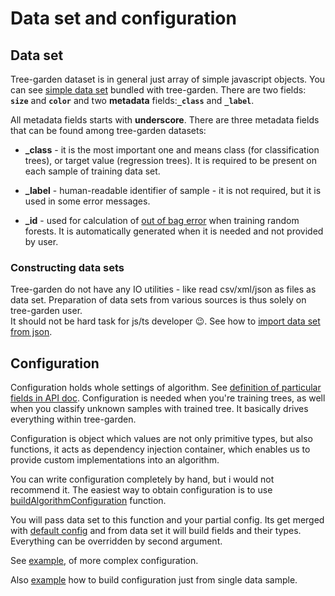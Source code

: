 # Data set and configuration



## Data set


Tree-garden dataset is in general just array of simple javascript objects. You can see 
[simple data set](https://github.com/miob-miob/treeGarden/blob/master/src/sampleDataSets/simpleSet.ts) bundled with tree-garden. 
There are two fields: **`size`** and **`color`** and two **metadata** fields:**`_class`** and **`_label`**.


All metadata fields starts with **underscore**.
There are three metadata fields that can be found among tree-garden datasets:  

 -  **_class** - it is the most important one and means class (for classification trees), or target
    value (regression trees). It is required to be present on each sample of training data set.
    

 -  **_label** - human-readable identifier of sample - it is not required, but it is used in some error messages.


 -  **_id** - used for calculation of [out of bag error](https://en.wikipedia.org/wiki/Out-of-bag_error) when training
    random forests. It is automatically generated when it is needed and not provided by user.
    
    
### Constructing data sets

Tree-garden do not have any IO utilities - like read csv/xml/json as files as data set. Preparation of data sets from 
various sources is thus solely on tree-garden user.  
It should not be hard task for js/ts developer :wink:.
See how to [import data set from json](./examples/importJsonWithTypescript.md).


## Configuration

Configuration holds whole settings of algorithm. See [definition of particular fields in API doc](./api/modules.md#treegardenconfiguration).
Configuration is needed when you're training trees,
as well when you classify unknown samples with trained tree. It basically drives everything within tree-garden.

Configuration is object which values are not only primitive types, but also functions,
it acts as dependency injection container, which enables us to provide custom
implementations into an algorithm.

You can write configuration completely by hand, but i would not recommend it. The easiest way to obtain configuration
is to use [buildAlgorithmConfiguration](./api/modules.md#buildalgorithmconfiguration) function. 

You will pass data set to this function and your partial config. Its get merged with
[default config](./api/modules.md#defaultconfiguration) and from data set it will build fields 
and their types. Everything can be overridden by second argument.

See [example](examples/configurationFromSingleDataSample.md), 
of more complex configuration.

Also [example](examples/configurationFromSingleDataSample.md) how to build configuration just from single data sample.






